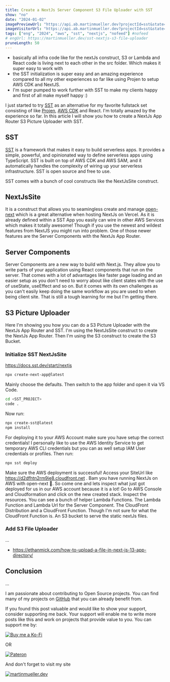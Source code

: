 ```yaml
---
title: Create a NextJs Server Component S3 File Uploader with SST
show: "no"
date: "2024-01-02"
imagePreviewUrl: "https://api.ab.martinmueller.dev?projectId=sst&state=preview"
imageVisitorUrl: "https://api.ab.martinmueller.dev?projectId=sst&state=visitor"
tags: ["eng", "2024", "aws", "sst", "nextjs", "nofeed"] #nofeed
# engUrl: https://martinmueller.dev/sst-nextjs-s3-file-uploader
pruneLength: 50
---
```


* basically all infra code like for the nextJs construct, S3 or Lambda and React code is living next to each other in the src folder. Which makes it super easy to work with
* the SST initialization is super easy and an amazing experience compared to all my other experiences so far like using Projen to setup AWS CDK and NextJS.
* I'm super pumped to work further with SST to make my clients happy and first of all make myself happy :)

I just started to try [SST](https://github.com/sst/sst) as an alternative for my favorite fullstack set consisting of like [Projen](https://github.com/projen/projen), [AWS CDK](https://github.com/aws/aws-cdk) and React. I'm totally amazed by the experience so far. In this article I will show you how to create a NextJs App Router S3 Picture Uploader with SST.

## SST

[SST](https://github.com/sst/sst) is a framework that makes it easy to build serverless apps. It provides a simple, powerful, and opinionated way to define serverless apps using TypeScript. SST is built on top of AWS CDK and AWS SAM, and it automatically handles the complexity of wiring up your serverless infrastructure. SST is open source and free to use.

SST comes with a bunch of cool constructs like the NextJsSite construct.

## NextJsSite

It is a construct that allows you to seamingless create and manage [open-next](https://github.com/sst/open-next) which is a great alternative when hosting NextJs on Vercel. As it is already defined within a SST App you easily can wire in other AWS Services which makes it totally awesome! Though if you use the newest and wildest features from NextJS you might run into problem. One of those newer features are the Server Components with the NextJs App Router.

## Server Components

Server Components are a new way to build with Next.js. They allow you to write parts of your application using React components that run on the server. That comes with a lot of advantages like faster page loading and an easier setup as you don't need to worry about like client states with the use of useState, useEffect and so on. But it comes with its own challenges as you can't easily keep doing the same workflow as you are used to when being client site. That is still a tough learning for me but I'm getting there.

## S3 Picture Uploader

Here I'm showing you how you can do a S3 Picture Uploader with the NextJs App Router and SST. I'm using the NextJsSite construct to create the NextJs App Router. Then I'm using the S3 construct to create the S3 Bucket.

### Initialize SST NextJsSite

https://docs.sst.dev/start/nextjs

```bash
npx create-next-app@latest
```

Mainly choose the defaults. Then switch to the app folder and open it via VS Code.

```bash
cd <SST_PROJECT>
code .
```

Now run:

```bash
npx create-sst@latest
npm install
```

For deploying it to your AWS Account make sure you have setup the correct credentials! I personally like to use the AWS Identity Service to get temporary AWS CLI credentials but you can as well setup IAM User credentials or profiles. Then run:

```bash
npx sst deploy
```

Make sure the AWS deployment is successful! Access your SiteUrl like https://d2dfhtn2rm9je8.cloudfront.net . Bam you have running NextJs on AWS with open-next 🤯. So come one and lets inspect what just got deployed for us in our AWS account because it is a lot! Go to AWS Console and Cloudformation and click on the new created stack. Inspect the resources. You can see a bunch of helper Lambda Functions. The Lambda Function and Lambda Url for the Server Component. The CloudFront Distribution and a CloudFront Function. Though I'm not sure for what the CloudFront Function is. An S3 bucket to serve the static nextJs files.

### Add S3 File Uploader

...
* https://ethanmick.com/how-to-upload-a-file-in-next-js-13-app-directory/


## Conclusion

...

I am passionate about contributing to Open Source projects. You can find many of my projects on [GitHub](https://github.com/mmuller88) that you can already benefit from.

If you found this post valuable and would like to show your support, consider supporting me back. Your support will enable me to write more posts like this and work on projects that provide value to you. You can support me by:

[![Buy me a Ko-Fi](https://storage.ko-fi.com/cdn/useruploads/png_d554a01f-60f0-4969-94d1-7b69f3e28c2fcover.jpg?v=69a332f2-b808-4369-8ba3-dae0d1100dd4)](https://ko-fi.com/T6T1BR59W)

OR

[![Pateron](https://theastrologypodcast.com/wp-content/uploads/2015/06/become-my-patron-05.jpg)](https://www.patreon.com/bePatron?u=29010217)

And don't forget to visit my site

[![martinmueller.dev](https://martinmueller.dev/static/84caa5292a6d0c37c48ae280d04b5fa6/a7715/joint.jpg)](https://martinmueller.dev/resume)
